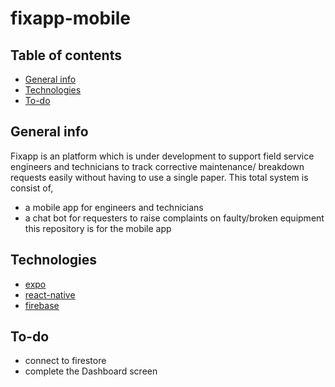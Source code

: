 # fixapp-mobile

## Table of contents

* [General info](#general-info)
* [Technologies](#technologies)
* [To-do](#to-do)

## General info

Fixapp is an platform which is under development to support field service engineers and technicians to track corrective maintenance/ breakdown requests easily without having to use a single paper. This total system is consist of,
* a mobile app for engineers and technicians
* a chat bot for requesters to raise complaints on faulty/broken equipment
this repository is for the mobile app 

## Technologies

* [expo](https://docs.expo.io/)
* [react-native](https://facebook.github.io/react-native/)
* [firebase](http://firebase.google.com/)


## To-do

* connect to firestore 
* complete the Dashboard screen 